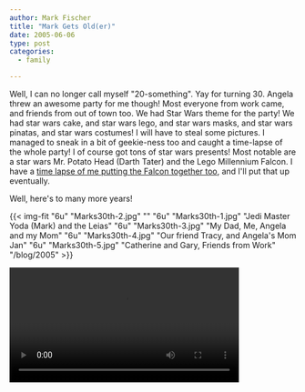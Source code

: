 ```yaml
---
author: Mark Fischer
title: "Mark Gets Old(er)"
date: 2005-06-06
type: post
categories:
  - family

---
```


Well, I can no longer call myself &quot;20-something&quot;.  Yay for turning 30.  Angela threw an awesome party for me though!  Most everyone from work came, and friends from out of town too.  We had Star Wars theme for the party!  We had star wars cake, and star wars lego, and star wars masks, and star wars pinatas, and star wars costumes!  I will have to steal some pictures.  I managed to sneak in a bit of geekie-ness too and caught a time-lapse of the whole party! I of course got tons of star wars presents!  Most notable are a star wars Mr. Potato Head (Darth Tater) and the Lego Millennium Falcon.  I have a [time lapse of me putting the Falcon together too][1], and I'll put that up eventually.

[1]: /blog/2005/lego-falcon/

<!--more-->

Well, here's to many more years!

{{< img-fit
    "6u" "Marks30th-2.jpg" ""
    "6u" "Marks30th-1.jpg" "Jedi Master Yoda (Mark) and the Leias"
    "6u" "Marks30th-3.jpg" "My Dad, Me, Angela and my Mom"
    "6u" "Marks30th-4.jpg" "Our friend Tracy, and Angela's Mom Jan"
    "6u" "Marks30th-5.jpg" "Catherine and Gary, Friends from Work"
    "/blog/2005" >}}

<video width="80%" controls>
 <source src="/blog/2005/mark30birthday.mov" type="video/mp4" />
</video>







